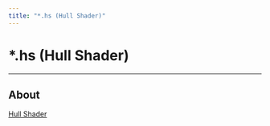 ```yaml
---
title: "*.hs (Hull Shader)"
---
```


# *.hs (Hull Shader)

___

## About

[Hull Shader](https://learn.microsoft.com/en-us/windows/uwp/graphics-concepts/hull-shader-stage--hs-)

